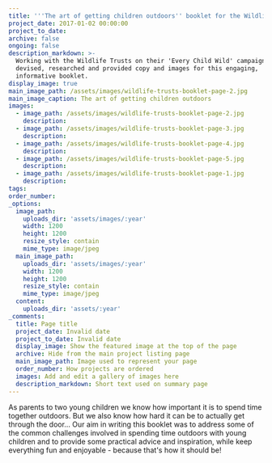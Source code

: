 ```yaml
---
title: '''The art of getting children outdoors'' booklet for the Wildlife Trusts'
project_date: 2017-01-02 00:00:00
project_to_date:
archive: false
ongoing: false
description_markdown: >-
  Working with the Wildlife Trusts on their 'Every Child Wild' campaign we
  devised, researched and provided copy and images for this engaging,
  informative booklet.
display_image: true
main_image_path: /assets/images/wildlife-trusts-booklet-page-2.jpg
main_image_caption: The art of getting children outdoors
images:
  - image_path: /assets/images/wildlife-trusts-booklet-page-2.jpg
    description:
  - image_path: /assets/images/wildlife-trusts-booklet-page-3.jpg
    description:
  - image_path: /assets/images/wildlife-trusts-booklet-page-4.jpg
    description:
  - image_path: /assets/images/wildlife-trusts-booklet-page-5.jpg
    description:
  - image_path: /assets/images/wildlife-trusts-booklet-page-1.jpg
    description:
tags:
order_number:
_options:
  image_path:
    uploads_dir: 'assets/images/:year'
    width: 1200
    height: 1200
    resize_style: contain
    mime_type: image/jpeg
  main_image_path:
    uploads_dir: 'assets/images/:year'
    width: 1200
    height: 1200
    resize_style: contain
    mime_type: image/jpeg
  content:
    uploads_dir: 'assets/:year'
_comments:
  title: Page title
  project_date: Invalid date
  project_to_date: Invalid date
  display_image: Show the featured image at the top of the page
  archive: Hide from the main project listing page
  main_image_path: Image used to represent your page
  order_number: How projects are ordered
  images: Add and edit a gallery of images here
  description_markdown: Short text used on summary page
---
```


As parents to two young children we know how important it is to spend time together outdoors. But we also know how hard it can be to actually get through the door… Our aim in writing this booklet was to address some of the common challenges involved in spending time outdoors with young children and to provide some practical advice and inspiration, while keep everything fun and enjoyable - because that's how it should be!
